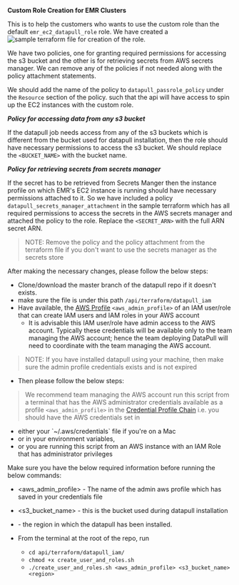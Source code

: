 **Custom Role Creation for EMR Clusters**

This is to help the customers who wants to use the custom role than the default `emr_ec2_datapull_role` role. We have created a ![sample terraform file](resources/sample_instanceprofile.tf) for creation of the role.

We have two policies, one for granting required permissions for accessing the s3 bucket and the other is for retrieving secrets from AWS secrets manager.
We can remove any of the policies if not needed along with the policy attachment statements.  

We should add the  name of the policy to `datapull_passrole_policy` under the `Resource` section of the policy. such that the api will have access to spin up the EC2 instances with the custom role. 

***Policy for accessing data from any s3 bucket***

If the datapull job needs access from any of the s3 buckets which is different from the bucket used for datapull installation, then the role should have necessary permissions to access the s3 bucket.
We should replace the `<BUCKET_NAME>` with the bucket name.

***Policy for retrieving secrets from secrets manager*** 

If the secret has to be retrieved from Secrets Manger then the instance profile on which EMR's EC2 instance is running should have necessary permissions attached to it. 
So we have included a policy `datapull_secrets_manager_attachment` in the sample terraform  which has all required permissions to access the secrets in the AWS secrets manager and attached the policy to the role.
Replace the `<SECRET_ARN>` with the full ARN secret ARN.

> NOTE: Remove the policy and the policy attachment from the terraform file if you don't want to use the secrets manager as the secrets store

 After making the necessary changes, please follow the below steps:
 - Clone/download the master branch of the datapull repo if it doesn't exists.
 - make sure the file is under this path `/api/terraform/datapull_iam` 
 - Have available, the [AWS Profile](https://docs.aws.amazon.com/cli/latest/userguide/cli-configure-profiles.html) `<aws_admin_profile>` of an IAM user/role that can create IAM users and IAM roles in your AWS account
     -   It is advisable this IAM user/role have admin access to the AWS account. Typically these credentials will be available only to the team managing the AWS account; hence the team deploying DataPull will need to coordinate with the team managing the AWS account. 
> NOTE: If you have installed datapull using your machine, then make sure the admin profile credentials exists and is not expired
- Then please follow the below steps:

> We recommend team managing the AWS account run this script from a terminal that has the AWS administrator credentials available as a profile `<aws_admin_profile>` in the [Credential Profile Chain](https://docs.aws.amazon.com/sdk-for-java/v1/developer-guide/credentials.html) i.e. you should have the AWS credentials set in
<ul>
    <li>either your `~/.aws/credentials` file if you're on a Mac
    <li>or in your environment variables, 
    <li>or you are running this script from an AWS instance with an IAM Role that has administrator privileges 
</ul>

Make sure you have the below required information before running the below commands:

- <aws_admin_profile>  - The name of the admin aws profile which has saved in your credentials file
- <s3_bucket_name>  - this is the bucket used during datapull installation
- <region> - the region in which the datapull has been installed.

- From the terminal at the root of the repo, run 
    - `cd api/terraform/datapull_iam/`
    - `chmod +x create_user_and_roles.sh`
    - `./create_user_and_roles.sh <aws_admin_profile> <s3_bucket_name> <region>`